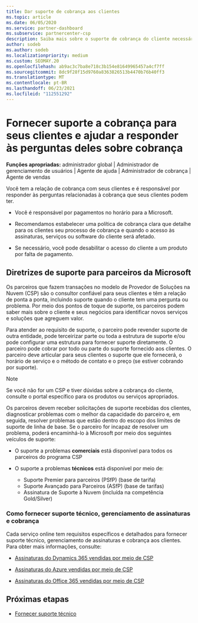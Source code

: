 ```yaml
---
title: Dar suporte de cobrança aos clientes
ms.topic: article
ms.date: 06/05/2020
ms.service: partner-dashboard
ms.subservice: partnercenter-csp
description: Saiba mais sobre o suporte de cobrança do cliente necessário Provedor de Soluções na Nuvem parceiros de programa do CSP (serviço de atendimento ao cliente). Esse suporte inclui a propriedade da relação de cobrança do cliente e a resposta a perguntas de cobrança.
author: sodeb
ms.author: sodeb
ms.localizationpriority: medium
ms.custom: SEOMAY.20
ms.openlocfilehash: ab9ac3c7ba8e718c3b154e81649965457a4cf7ff
ms.sourcegitcommit: 8dc9f28f15d9760a8363826513b4470b76b40ff3
ms.translationtype: MT
ms.contentlocale: pt-BR
ms.lasthandoff: 06/23/2021
ms.locfileid: "112551292"
---
```

# <a name="provide-billing-support-for-your-customers-and-help-answer-their-billing-questions"></a>Fornecer suporte a cobrança para seus clientes e ajudar a responder às perguntas deles sobre cobrança


**Funções apropriadas:** administrador global | Administrador de gerenciamento de usuários | Agente de ajuda | Administrador de cobrança | Agente de vendas

Você tem a relação de cobrança com seus clientes e é responsável por responder às perguntas relacionadas à cobrança que seus clientes podem ter.

- Você é responsável por pagamentos no horário para a Microsoft.

- Recomendamos estabelecer uma política de cobrança clara que detalhe para os clientes seu processo de cobrança e quando o acesso às assinaturas, serviços ou software do cliente será afetado.

- Se necessário, você pode desabilitar o acesso do cliente a um produto por falta de pagamento.

## <a name="microsoft-partner-support-guidance"></a>Diretrizes de suporte para parceiros da Microsoft

Os parceiros que fazem transações no modelo de Provedor de Soluções na Nuvem (CSP) são o consultor confiável para seus clientes e têm a relação de ponta a ponta, incluindo suporte quando o cliente tem uma pergunta ou problema. Por meio dos pontos de toque de suporte, os parceiros podem saber mais sobre o cliente e seus negócios para identificar novos serviços e soluções que agreguem valor.

Para atender ao requisito de suporte, o parceiro pode revender suporte de outra entidade, pode terceirizar parte ou toda a estrutura de suporte e/ou pode configurar uma estrutura para fornecer suporte diretamente.  O parceiro pode cobrar por todo ou parte do suporte fornecido aos clientes. O parceiro deve articular para seus clientes o suporte que ele fornecerá, o horário de serviço e o método de contato e o preço (se estiver cobrando por suporte). 

>[!Note]
>Se você não for um CSP e tiver dúvidas sobre a cobrança do cliente, consulte o portal específico para os produtos ou serviços apropriados.

Os parceiros devem receber solicitações de suporte recebidas dos clientes, diagnosticar problemas com o melhor da capacidade do parceiro e, em seguida, resolver problemas que estão dentro do escopo dos limites de suporte de linha de base. Se o parceiro for incapaz de resolver um problema, poderá encaminhá-lo à Microsoft por meio dos seguintes veículos de suporte:

- O suporte a problemas **comerciais** está disponível para todos os parceiros do programa CSP

- O suporte a problemas **técnicos** está disponível por meio de:

  - Suporte Premier para parceiros (PSfP) (base de tarifa)
  - Suporte Avançado para Parceiros (ASfP) (base de tarifas)
  - Assinatura de Suporte à Nuvem (incluída na competência Gold/Silver)

### <a name="providing-billing-subscription-management-and-technical-support"></a>Como fornecer suporte técnico, gerenciamento de assinaturas e cobrança 

Cada serviço online tem requisitos específicos e detalhados para fornecer suporte técnico, gerenciamento de assinaturas e cobrança aos clientes. Para obter mais informações, consulte:

- [Assinaturas do Dynamics 365 vendidas por meio de CSP](https://www.microsoftpartnercommunity.com/t5/CSP/Microsoft-Partner-Support-Guidance/m-p/5262#M30)

- [Assinaturas do Azure vendidas por meio de CSP](https://www.microsoftpartnercommunity.com/t5/CSP/Microsoft-Partner-Support-Guidance/m-p/5263#M31)

- [Assinaturas do Office 365 vendidas por meio de CSP](https://www.microsoftpartnercommunity.com/t5/CSP/Microsoft-Partner-Support-Guidance/m-p/5264#M32)
 
## <a name="next-steps"></a>Próximas etapas

- [Fornecer suporte técnico](provide-technical-support.md)